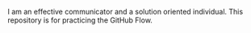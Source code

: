 I am an effective communicator and a solution oriented individual.
This repository is for practicing the GitHub Flow.
